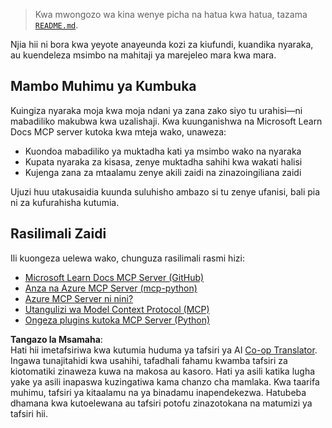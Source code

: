 <!--
CO_OP_TRANSLATOR_METADATA:
{
  "original_hash": "577394ece173bbc758150fd4bfbc13dd",
  "translation_date": "2025-06-21T14:20:32+00:00",
  "source_file": "09-CaseStudy/docs-mcp/README.md",
  "language_code": "sw"
}
-->
> Kwa mwongozo wa kina wenye picha na hatua kwa hatua, tazama [`README.md`](./solution/scenario3/README.md).

Njia hii ni bora kwa yeyote anayeunda kozi za kiufundi, kuandika nyaraka, au kuendeleza msimbo na mahitaji ya marejeleo mara kwa mara.

## Mambo Muhimu ya Kumbuka

Kuingiza nyaraka moja kwa moja ndani ya zana zako siyo tu urahisi—ni mabadiliko makubwa kwa uzalishaji. Kwa kuunganishwa na Microsoft Learn Docs MCP server kutoka kwa mteja wako, unaweza:

- Kuondoa mabadiliko ya muktadha kati ya msimbo wako na nyaraka
- Kupata nyaraka za kisasa, zenye muktadha sahihi kwa wakati halisi
- Kujenga zana za mtaalamu zenye akili zaidi na zinazoingiliana zaidi

Ujuzi huu utakusaidia kuunda suluhisho ambazo si tu zenye ufanisi, bali pia ni za kufurahisha kutumia.

## Rasilimali Zaidi

Ili kuongeza uelewa wako, chunguza rasilimali rasmi hizi:

- [Microsoft Learn Docs MCP Server (GitHub)](https://github.com/MicrosoftDocs/mcp)
- [Anza na Azure MCP Server (mcp-python)](https://learn.microsoft.com/en-us/azure/developer/azure-mcp-server/get-started#create-the-python-app)
- [Azure MCP Server ni nini?](https://learn.microsoft.com/en-us/azure/developer/azure-mcp-server/)
- [Utangulizi wa Model Context Protocol (MCP)](https://modelcontextprotocol.io/introduction)
- [Ongeza plugins kutoka MCP Server (Python)](https://learn.microsoft.com/en-us/semantic-kernel/concepts/plugins/adding-mcp-plugins)

**Tangazo la Msamaha**:  
Hati hii imetafsiriwa kwa kutumia huduma ya tafsiri ya AI [Co-op Translator](https://github.com/Azure/co-op-translator). Ingawa tunajitahidi kwa usahihi, tafadhali fahamu kwamba tafsiri za kiotomatiki zinaweza kuwa na makosa au kasoro. Hati ya asili katika lugha yake ya asili inapaswa kuzingatiwa kama chanzo cha mamlaka. Kwa taarifa muhimu, tafsiri ya kitaalamu na ya binadamu inapendekezwa. Hatubeba dhamana kwa kutoelewana au tafsiri potofu zinazotokana na matumizi ya tafsiri hii.